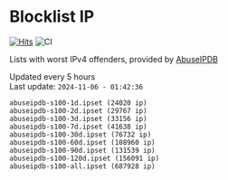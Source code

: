 # Blocklist IP

[![Hits](https://hits.seeyoufarm.com/api/count/incr/badge.svg?url=https%3A%2F%2Fgithub.com%2Fborestad%2Fblocklist-ip%2F&count_bg=%2379C83D&title_bg=%23555555&icon=&icon_color=%23E7E7E7&title=hits&edge_flat=false)](https://hits.seeyoufarm.com)  ![CI](https://img.shields.io/github/workflow/status/borestad/blocklist-ip/CI?style=flat-square)

Lists with worst IPv4 offenders, provided by [AbuseIPDB](https://www.abuseipdb.com/)

<!-- FOOTER-PLACEHOLDER -->
Updated every 5 hours<br>
Last update: `2024-11-06 - 01:42:36`
```
abuseipdb-s100-1d.ipset (24020 ip)
abuseipdb-s100-2d.ipset (29767 ip)
abuseipdb-s100-3d.ipset (33156 ip)
abuseipdb-s100-7d.ipset (41638 ip)
abuseipdb-s100-30d.ipset (76732 ip)
abuseipdb-s100-60d.ipset (108960 ip)
abuseipdb-s100-90d.ipset (131539 ip)
abuseipdb-s100-120d.ipset (156091 ip)
abuseipdb-s100-all.ipset (687928 ip)
```
